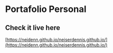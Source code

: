 <h1>Portafolio Personal</h1>

## Check it live here
[https://neidenn.github.io/neiserdennis.github.io/](https://neidenn.github.io/neiserdennis.github.io/)
